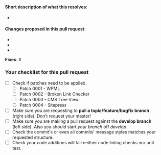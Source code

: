 #### Short description of what this resolves:
-

#### Changes proposed in this pull request:

-
-
-

**Fixes**: #



### Your checklist for this pull request
- [ ] Check if patches need to be applied.
  - [ ] Patch 0001 - WPML
  - [ ] Patch 0002 - Broken Link Checker
  - [ ] Patch 0003 - CMS Tree View
  - [ ] Patch 0004 - Sitepress
- [ ] Make sure you are requesting to **pull a topic/feature/bugfix branch** (right side). Don't request your master!
- [ ] Make sure you are making a pull request against the **develop branch** (left side). Also you should start *your branch* off *develop*.
- [ ] Check the commit's or even all commits' message styles matches your requested structure.
- [ ] Check your code additions will fail neither code linting checks nor unit test.

